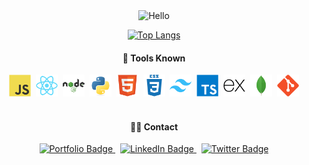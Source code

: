 <div align=center>
  
<img src="https://media.giphy.com/media/v1.Y2lkPTc5MGI3NjExdWZhZjZqeG1yNmhqZG9zeW13OGpqamNjZnRjMHVzMnRkYm1rcXR2ZyZlcD12MV9pbnRlcm5hbF9naWZfYnlfaWQmY3Q9cw/dtsJ4X8u65O6cHwFyf/giphy.gif" width=100 height=60 alt="Hello">
</img>
  
[![Top Langs](https://github-readme-stats.vercel.app/api/top-langs/?username=RizinGH&layout=compact&theme=vision-friendly-dark)](https://github.com/anuraghazra/github-readme-stats)


#### 🔧 Tools Known  
<img src="https://github.com/devicons/devicon/blob/master/icons/javascript/javascript-original.svg" title="JavaScript" alt="JavaScript" width="35" height="35"/>&nbsp;
<img src="https://github.com/devicons/devicon/blob/master/icons/react/react-original.svg" title="React" alt="React" width="35" height="35"/>&nbsp;
<img src="https://github.com/devicons/devicon/blob/master/icons/nodejs/nodejs-original-wordmark.svg" title="NodeJs" alt="NodeJs" width="35" height="35"/>&nbsp;
<img src="https://github.com/devicons/devicon/blob/master/icons/python/python-original.svg" title="Python" alt="Python" width="35" height="35"/>&nbsp;
<img src="https://github.com/devicons/devicon/blob/master/icons/html5/html5-original.svg" title="HTML5" alt="HTML" width="35" height="35"/>&nbsp;
<img src="https://github.com/devicons/devicon/blob/master/icons/css3/css3-plain-wordmark.svg"  title="CSS3" alt="CSS" width="35" height="35"/>&nbsp;
<img src="https://github.com/devicons/devicon/blob/master/icons/tailwindcss/tailwindcss-original.svg" title="Tailwind" alt="Tailwind" width="35" height="35"/>&nbsp;
<img src="https://github.com/devicons/devicon/blob/master/icons/typescript/typescript-plain.svg" title="TypeScript" alt="TypeScript" width="35" height="35"/>&nbsp;
<img src="https://github.com/devicons/devicon/blob/master/icons/express/express-original.svg" title="Express" alt="Express" width="35" height="35"/>&nbsp;
<img src="https://github.com/devicons/devicon/blob/master/icons/mongodb/mongodb-original.svg" title="MongoDB" alt="MongoDB" width="35" height="35"/>&nbsp;
<img src="https://github.com/devicons/devicon/blob/master/icons/git/git-original.svg" title="Git" alt="Git" width="35" height="35"/>
</br></br>

#### 🤙🏼 Contact
<a href="https://rizin.vercel.app">
    <img src="https://img.shields.io/badge/Portfolio-%23E3963E?style=for-the-badge&logo=Mail.ru" alt="Portfolio Badge"/>
</a>&nbsp;
<a href="https://www.linkedin.com/in/rizinpp/">
    <img src="https://img.shields.io/badge/LinkedIn-blue?style=for-the-badge&logo=linkedin&logoColor=white" alt="LinkedIn Badge"/>
</a>&nbsp;
<a href="https://twitter.com/rizxn_00/">
    <img src="https://img.shields.io/badge/Twitter-black?style=for-the-badge&logo=x" alt="Twitter Badge"/>
</a>



</div>

<!--
**RizinGH/RizinGH** is a ✨ _special_ ✨ repository because its `README.md` (this file) appears on your GitHub profile.

Here are some ideas to get you started:

- 🔭 I’m currently working on ...
- 🌱 I’m currently learning ...
- 👯 I’m looking to collaborate on ...
- 🤔 I’m looking for help with ...
- 💬 Ask me about ...
- 📫 How to reach me: ...
- 😄 Pronouns: ...
- ⚡ Fun fact: ...
-->

